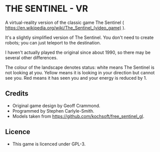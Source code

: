 # THE SENTINEL - VR

A virtual-reality version of the classic game The Sentinel ( https://en.wikipedia.org/wiki/The_Sentinel_(video_game) ).

It's a slightly simplified version of The Sentinel.  You don't need to create robots; you can just teleport to the destination.

I haven't actually played the original since about 1990, so there may be several other differences.

The colour of the landscape denotes status: white means The Sentinel is not looking at you.  Yellow means it is looking in your direction but cannot see you.  Red means it has seen you and your energy is reduced by 1.


## Credits
* Original game design by Geoff Crammond.
* Programmed by Stephen Carlyle-Smith.
* Models taken from https://github.com/kochsoft/free_sentinel_gl.


## Licence
* This game is licenced under GPL-3.

